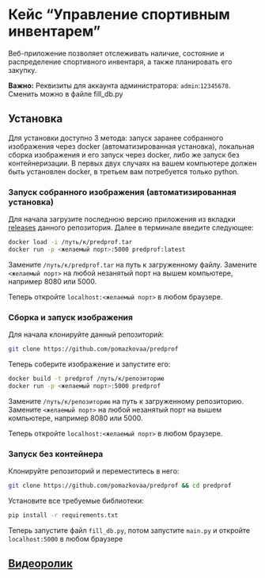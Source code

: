 # Кейс “Управление спортивным инвентарем”
Веб-приложение позволяет отслеживать наличие, состояние и распределение спортивного инвентаря, а также планировать его закупку.

**Важно:** Реквизиты для аккаунта администратора: `admin`:`12345678`. Сменить можно в файле fill_db.py
## Установка
Для установки доступно 3 метода: запуск заранее собранного изображения через docker (автоматизированная установка), локальная сборка изображения и его запуск через docker, либо же запуск без контейнеризации.
В первых двух случаях на вашем компьютере должен быть установлен docker, в третьем вам потребуется только python.
### Запуск собранного изображения (автоматизированная установка)
Для начала загрузите последнюю версию приложения из вкладки [releases](https://github.com/pomazkovaa/predprof/releases/) данного репозитория.
Далее в терминале введите следующее:
```sh
docker load -i /путь/к/predprof.tar
docker run -p <желаемый порт>:5000 predprof:latest
```
Замените `/путь/к/predprof.tar` на путь к загруженному файлу.
Замените `<желаемый порт>` на любой незанятый порт на вышем компьютере, например 8080 или 5000.

Теперь откройте `localhost:<желаемый порт>` в любом браузере.
### Сборка и запуск изображения
Для начала клонируйте данный репозиторий:
```sh
git clone https://github.com/pomazkovaa/predprof
```
Теперь соберите изображение и запустите его:
```sh
docker build -t predprof /путь/к/репозиторию
docker run -p <желаемый порт>:5000 predprof
```
Замените `/путь/к/репозиторию` на путь к загруженному репозиторию.
Замените `<желаемый порт>` на любой незанятый порт на вышем компьютере, например 8080 или 5000.

Теперь откройте `localhost:<желаемый порт>` в любом браузере.
### Запуск без контейнера
Клонируйте репозиторий и переместитесь в него:
```sh
git clone https://github.com/pomazkovaa/predprof && cd predprof
```
Установите все требуемые библиотеки:
```sh
pip install -r requirements.txt
```
Теперь запустите файл `fill_db.py`, потом запустите `main.py` и откройте `localhost:5000` в любом браузере
## [Видеоролик](https://rutube.ru/video/private/3661110775b4c1b124ca6fe53e568bf4/?p=4417eIaP4UQKtcEwbcFX1Q)
